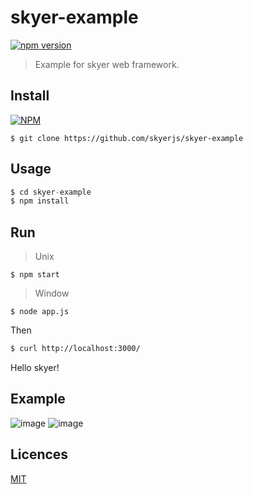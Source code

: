 # skyer-example

[![npm version](https://badge.fury.io/js/skyer-example.svg)](https://badge.fury.io/js/skyer-example)

> Example for skyer web framework.

## Install

[![NPM](https://nodei.co/npm/skyer-example.png?downloads=true&downloadRank=true&stars=true)](https://nodei.co/npm/skyer-example/)

```
$ git clone https://github.com/skyerjs/skyer-example
```

## Usage

```js
$ cd skyer-example
$ npm install
```

## Run
> Unix

```
$ npm start
```

> Window
```
$ node app.js
```

Then

```bash
$ curl http://localhost:3000/
```

Hello skyer!

## Example

![image](https://raw.github.com/skyerjs/skyer-example/master/docs/startup-1.png)
![image](https://raw.github.com/skyerjs/skyer-example/master/docs/startup-2.png)

## Licences

[MIT](LICENSE)
